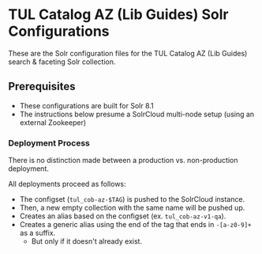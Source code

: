 # TUL Catalog AZ (Lib Guides) Solr Configurations

These are the Solr configuration files for the TUL Catalog AZ (Lib Guides) search & faceting Solr collection.

## Prerequisites

- These configurations are built for Solr 8.1
- The instructions below presume a SolrCloud multi-node setup (using an external Zookeeper)

### Deployment Process
There is no distinction made between a production vs. non-production deployment.

All deployments proceed as follows:

* The configset (`tul_cob-az-$TAG`) is pushed to the SolrCloud instance.
* Then, a new empty collection with the same name will be pushed up.
* Creates an alias based on the configset (ex. `tul_cob-az-v1-qa`).
* Creates a generic alias using the end of the tag that ends in `-[a-z0-9]+` as a suffix.
  * But only if it doesn't already exist.
